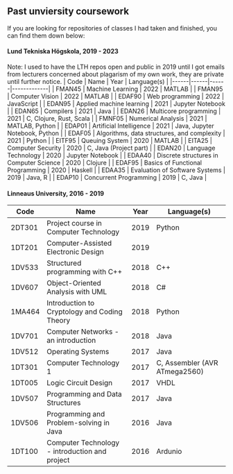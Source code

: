 ## Past unviersity coursework
If you are looking for repositories of classes I had taken and finished, you can find them down below:
#### Lund Tekniska Högskola, 2019 - 2023
Note: I used to have the LTH repos open and public in 2019 until I got emails from lecturers concerned about plagarism of my own work, they are private until further notice.
| Code | Name | Year | Language(s) |
|------|------|------|-------------|
| FMAN45 | Machine Learning | 2022 | MATLAB |
| FMAN95 | Computer Vision | 2022 | MATLAB |
| EDAF90 | Web programming | 2022 | JavaScript |
| EDAN95 | Applied machine learning | 2021 | Jupyter Notebook |
| EDAN65 | Compilers | 2021 | Java |
| EDAN26 | Multicore programming | 2021 | C, Clojure, Rust, Scala |
| FMNF05 | Numerical Analysis | 2021 | MATLAB, Python |
| EDAP01 | Artificial Intelligence | 2021 | Java, Jupyter Notebook, Python |
| EDAF05 | Algorithms, data structures, and complexity | 2021 | Python |
| EITF95 | Queuing System | 2020 | MATLAB |
| EITA25 | Computer Security | 2020 | C, Java (Project part) |
| EDAN20 | Language Technology | 2020 | Jupyter Notebook |
| EDAA40 | Discrete structures in Computer Science | 2020 | Clojure |
| EDAF95 | Basics of Functional Programming | 2020 | Haskell |
| EDAA35 | Evaluation of Software Systems | 2019 | Java, R |
| EDAP10 | Concurrent Programming | 2019 | C, Java |

#### Linneaus University, 2016 - 2019

| Code | Name | Year | Language(s) |
|------|------|------|-------------|
| 2DT301 | Project course in Computer Technology | 2019 | Python |
| 1DT201 | Computer-Assisted Electronic Design | 2019 | |
| 1DV533 | Structured programming with C++ | 2018 | C++ |
| 1DV607 | Object-Oriented Analysis with UML | 2018 | C# |
| 1MA464 | Introduction to Cryptology and Coding Theory | 2018 | Python |
| 1DV701 | Computer Networks - an introduction | 2018 | Java |
| 1DV512 | Operating Systems | 2017 | Java |
| 1DT301 | Computer Technology 1 | 2017 | C, Assembler (AVR ATmega2560) |
| 1DT005 | Logic Circuit Design | 2017 | VHDL |
| 1DV507 | Programming and Data Structures | 2017 | Java |
| 1DV506 | Programming and Problem-solving in Java | 2016 | Java |
| 1DT100 | Computer Technology - introduction and project | 2016 | Ardunio |

